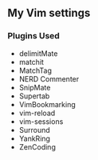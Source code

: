 ## My Vim settings ##

### Plugins Used ###
- delimitMate
- matchit
- MatchTag
- NERD Commenter
- SnipMate
- Supertab
- VimBookmarking
- vim-reload
- vim-sessions
- Surround
- YankRing
- ZenCoding
